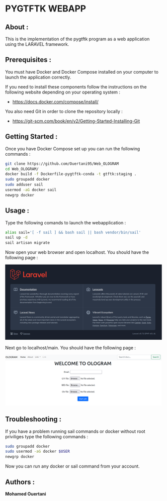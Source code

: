 # PYGTFTK WEBAPP

## About :

This is the implementation of the pygtftk program as a web application using the LARAVEL framework.


## Prerequisites :

You must have Docker and Docker Compose installed on your computer to launch the application correctly.

If you need to install these components follow the instructions on the following website depending on your operating system : 
- https://docs.docker.com/compose/install/

You also need Git in order to clone the repository locally :
- https://git-scm.com/book/en/v2/Getting-Started-Installing-Git


## Getting Started :

Once you have Docker Compose set up you can run the following commands :

```bash
git clone https://github.com/Ouertani95/Web_OLOGRAM
cd Web_OLOGRAM/
docker build -f Dockerfile-pygtftk-conda -t gtftk:staging .
sudo groupadd docker
sudo adduser sail
usermod -aG docker sail
newgrp docker

```

## Usage :

Type the following comands to launch the webapplication :

```bash
alias sail='[ -f sail ] && bash sail || bash vendor/bin/sail'
sail up -d
sail artisan migrate
```
Now open your web browser and open localhost.
You should have the following page :

![laravel](photos/laravel_page.png)

Next go to localhost/main.
You should have the following page :

![ologram](photos/ologram_main_page.png)

## Troubleshooting :

If you have a problem running sail commands or docker without root priviliges type the following commands :

```bash
sudo groupadd docker
sudo usermod -aG docker $USER
newgrp docker
```

Now you can run any docker or sail command from your account.

## Authors :

**Mohamed Ouertani**